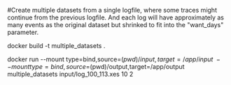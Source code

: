 #Create multiple datasets from a single logfile, where some traces might continue from the previous logfile. And each log will have approximately as many events as the original dataset but shrinked to fit into the "want_days" parameter.

docker build -t multiple_datasets .

docker run --mount type=bind,source=$(pwd)/input,target=/app/input \
--mount type=bind,source=$(pwd)/output,target=/app/output \
multiple_datasets input/log_100_113.xes 10 2